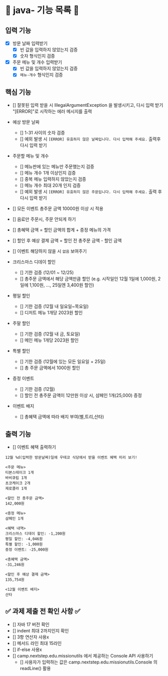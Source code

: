 # 📝 java- 기능 목록 📝

## 입력 기능

- [x] 방문 날짜 입력받기
    - [x] 빈 값을 입력하지 않았는지 검증
    - [x] 숫자 형식인지 검증
- [x] 주문 메뉴 및 개수 입력받기
    - [x] 빈 값을 입력하지 않았는지 검증
    - [x] `메뉴-개수` 형식인지 검증

## 핵심 기능

- [] 잘못된 입력 받을 시 IllegalArgumentException 을 발생시키고, 다시 입력 받기
  "[ERROR]"로 시작하는 에러 메시지를 출력
- 예상 방문 날짜
    - [] 1-31 사이의 숫자 검증
    - [] 예외 발생 시 `[ERROR] 유효하지 않은 날짜입니다. 다시 입력해 주세요.` 출력후 다시 입력 받기
- 주문할 메뉴 및 개수
    - [] 메뉴판에 있는 메뉴만 주문했는지 검증
    - [] 메뉴 개수 1개 이상인지 검증
    - [] 중복 메뉴 입력하지 않았는지 검증
    - [] 메뉴 개수 최대 20개 인지 검증
    - [] 예외 발생 시 `[ERROR] 유효하지 않은 주문입니다. 다시 입력해 주세요.` 출력 후 다시 입력 받기
- [] 모든 이벤트 총주문 금액 10000원 이상 시 적용
- [] 음료만 주문시, 주문 안되게 하기
- [] 총혜택 금액 = 할인 금액의 합계 + 증정 메뉴의 가격
- [] 할인 후 예상 결제 금액 = 할인 전 총주문 금액 - 할인 금액
- [] 이벤트 해당하지 않을 시 `없음` 보여주기

- 크리스마스 디데이 할인
    - [] 기한 검증 (12/01 ~ 12/25)
    - [] 총주문 금액에서 해당 금액만큼 할인 (e.g. 시작일인 12월 1일에 1,000원, 2일에 1,100원, ..., 25일엔 3,400원 할인)

- 평일 할인
    - [] 기한 검증 (12월 내 일요일~목요일)
    - [] 디저트 메뉴 1개당 2023원 할인

- 주말 할인
    - [] 기한 검증 (12월 내 금, 토요일)
    - [] 메인 메뉴 1개당 2023원 할인

- 특별 할인
    - [] 기한 검증 (12월에 있는 모든 일요일 + 25일)
    - [] 총 주문 금액에서 1000원 할인

- 증정 이벤트
    - [] 기한 검증 (12월)
    - [] 할인 전 총주문 금액이 12만원 이상 시, 샴페인 1개(25,000) 증정

- 이벤트 배지
    - [] 총혜택 금액에 따라 배지 부여(별,트리,산타)

## 출력 기능

- [] 이벤트 혜택 출력하기

```
12월 %d(입력한 방문날짜)일에 우테코 식당에서 받을 이벤트 혜택 미리 보기!
 
<주문 메뉴>
티본스테이크 1개
바비큐립 1개
초코케이크 2개
제로콜라 1개
 
<할인 전 총주문 금액>
142,000원
 
<증정 메뉴>
샴페인 1개
 
<혜택 내역>
크리스마스 디데이 할인: -1,200원
평일 할인: -4,046원
특별 할인: -1,000원
증정 이벤트: -25,000원
 
<총혜택 금액>
-31,246원
 
<할인 후 예상 결제 금액>
135,754원
 
<12월 이벤트 배지>
산타
```

## ✅ 과제 제출 전 확인 사항 ✅

- [] 자바 17 버전 확인
- [] indent 최대 2까지인지 확인
- [] 3항 연산자 사용x
- [] 메서드 라인 최대 15라인
- [] if-else 사용x
- [] camp.nextstep.edu.missionutils 에서 제공하는 Console API 사용하기
    - [] 사용자가 입력하는 값은 camp.nextstep.edu.missionutils.Console 의 readLine() 활용
